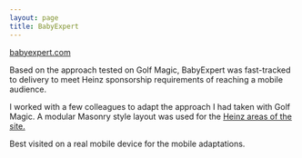```yaml
---
layout: page
title: BabyExpert
---
```


<article class="project">
    <a class="project__title" href="http://babyexpert.com">babyexpert.com</a>
    <img class="project__image" sizes="(min-width: 680px) 33vw, 100vw" srcset="/assets/images/babyexpert-300px.jpg 300w, /assets/images/babyexpert-600px.jpg 600w" alt=""/>
    <p>Based on the approach tested on Golf Magic, BabyExpert was fast-tracked to delivery to meet Heinz sponsorship requirements of reaching a mobile audience.</p>
    <p>I worked with a few colleagues to adapt the approach I had taken with Golf Magic. A modular Masonry style layout was used for the <a href="http://www.babyexpert.com/baby/weaning/weaningvillage/">Heinz areas of the site.</a></p>
    <p>Best visited on a real mobile device for the mobile adaptations.</p>
</article>